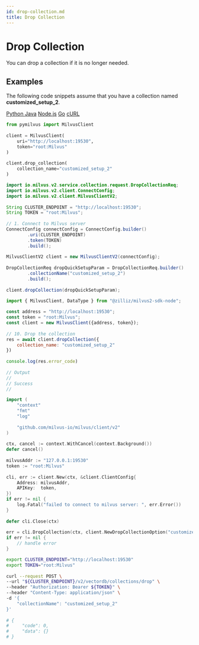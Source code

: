 ```yaml
---
id: drop-collection.md
title: Drop Collection​
---
```


# Drop Collection​

You can drop a collection if it is no longer needed.​

## Examples

The following code snippets assume that you have a collection named **customized_setup_2**.​

<div class="multipleCode">
  <a href="#Python">Python </a>
  <a href="#Java">Java</a>
  <a href="#JavaScript">Node.js</a>
  <a href="#Go">Go</a>
  <a href="#Bash">cURL</a>
</div>

```Python
from pymilvus import MilvusClient​
​
client = MilvusClient(​
    uri="http://localhost:19530",​
    token="root:Milvus"​
)​
​
client.drop_collection(​
    collection_name="customized_setup_2"​
)​

```

```Java
import io.milvus.v2.service.collection.request.DropCollectionReq;​
import io.milvus.v2.client.ConnectConfig;​
import io.milvus.v2.client.MilvusClientV2;​
​
String CLUSTER_ENDPOINT = "http://localhost:19530";​
String TOKEN = "root:Milvus";​
​
// 1. Connect to Milvus server​
ConnectConfig connectConfig = ConnectConfig.builder()​
        .uri(CLUSTER_ENDPOINT)​
        .token(TOKEN)​
        .build();​
​
MilvusClientV2 client = new MilvusClientV2(connectConfig);​
​
DropCollectionReq dropQuickSetupParam = DropCollectionReq.builder()​
        .collectionName("customized_setup_2")​
        .build();​
​
client.dropCollection(dropQuickSetupParam);​

```

```JavaScript
import { MilvusClient, DataType } from "@zilliz/milvus2-sdk-node";​
​
const address = "http://localhost:19530";​
const token = "root:Milvus";​
const client = new MilvusClient({address, token});​
​
// 10. Drop the collection​
res = await client.dropCollection({​
    collection_name: "customized_setup_2"​
})​
​
console.log(res.error_code)​
​
// Output​
// ​
// Success​
// ​

```

```Go
import (​
    "context"​
    "fmt"​
    "log"​
​
    "github.com/milvus-io/milvus/client/v2"​
)​
​
ctx, cancel := context.WithCancel(context.Background())​
defer cancel()​
​
milvusAddr := "127.0.0.1:19530"​
token := "root:Milvus"​
​
cli, err := client.New(ctx, &client.ClientConfig{​
    Address: milvusAddr,​
    APIKey:  token,​
})​
if err != nil {​
    log.Fatal("failed to connect to milvus server: ", err.Error())​
}​
​
defer cli.Close(ctx)​
​
err = cli.DropCollection(ctx, client.NewDropCollectionOption("customized_setup_2"))​
if err != nil {​
    // handle error​
}​

```

```Bash
export CLUSTER_ENDPOINT="http://localhost:19530"​
export TOKEN="root:Milvus"​
​
curl --request POST \​
--url "${CLUSTER_ENDPOINT}/v2/vectordb/collections/drop" \​
--header "Authorization: Bearer ${TOKEN}" \​
--header "Content-Type: application/json" \​
-d '{​
    "collectionName": "customized_setup_2"​
}'​
​
# {​
#     "code": 0,​
#     "data": {}​
# }​

```
